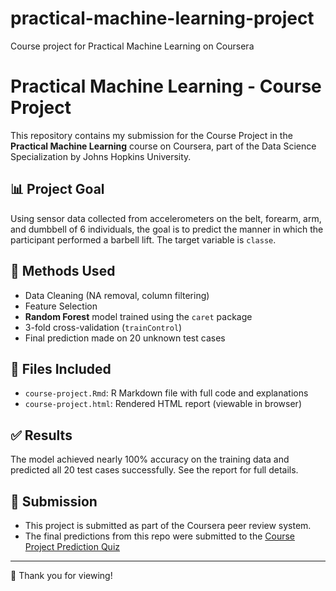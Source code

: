 # practical-machine-learning-project
Course project for Practical Machine Learning on Coursera

# Practical Machine Learning - Course Project

This repository contains my submission for the Course Project in the **Practical Machine Learning** course on Coursera, part of the Data Science Specialization by Johns Hopkins University.

## 📊 Project Goal

Using sensor data collected from accelerometers on the belt, forearm, arm, and dumbbell of 6 individuals, the goal is to predict the manner in which the participant performed a barbell lift. The target variable is `classe`.

## 🧠 Methods Used

- Data Cleaning (NA removal, column filtering)
- Feature Selection
- **Random Forest** model trained using the `caret` package
- 3-fold cross-validation (`trainControl`)
- Final prediction made on 20 unknown test cases

## 📁 Files Included

- `course-project.Rmd`: R Markdown file with full code and explanations
- `course-project.html`: Rendered HTML report (viewable in browser)

## ✅ Results

The model achieved nearly 100% accuracy on the training data and predicted all 20 test cases successfully. See the report for full details.

## 📌 Submission

- This project is submitted as part of the Coursera peer review system.
- The final predictions from this repo were submitted to the [Course Project Prediction Quiz](https://www.coursera.org/learn/practical-machine-learning/home/week/4)

---

🎯 Thank you for viewing!
